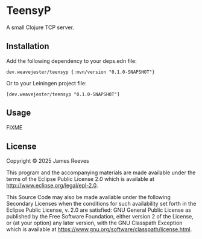 # TeensyP

A small Clojure TCP server.

## Installation

Add the following dependency to your deps.edn file:

    dev.weavejester/teensyp {:mvn/version "0.1.0-SNAPSHOT"}

Or to your Leiningen project file:

    [dev.weavejester/teensyp "0.1.0-SNAPSHOT"]

## Usage

FIXME

## License

Copyright © 2025 James Reeves

This program and the accompanying materials are made available under the
terms of the Eclipse Public License 2.0 which is available at
http://www.eclipse.org/legal/epl-2.0.

This Source Code may also be made available under the following Secondary
Licenses when the conditions for such availability set forth in the Eclipse
Public License, v. 2.0 are satisfied: GNU General Public License as published by
the Free Software Foundation, either version 2 of the License, or (at your
option) any later version, with the GNU Classpath Exception which is available
at https://www.gnu.org/software/classpath/license.html.

